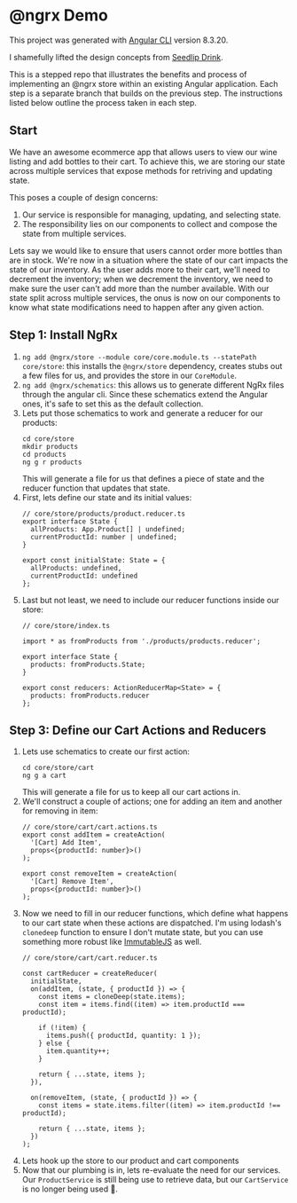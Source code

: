 # @ngrx Demo

This project was generated with [Angular CLI](https://github.com/angular/angular-cli) version 8.3.20.

I shamefully lifted the design concepts from [Seedlip Drink](https://seedlipdrinks.com/uk/).

This is a stepped repo that illustrates the benefits and process of implementing an @ngrx store within an existing Angular application.  Each step is a separate branch that builds on the previous step. The instructions listed below outline the process taken in each step.

## Start
We have an awesome ecommerce app that allows users to view our wine listing and add bottles to their cart. To achieve this, we are storing our state across multiple services that expose methods for retriving and updating state.

This poses a couple of design concerns:
1. Our service is responsible for managing, updating, and selecting state.
2. The responsibility lies on our components to collect and compose the state from multiple services.

Lets say we would like to ensure that users cannot order more bottles than are in stock. We're now in a situation where the state of our cart impacts the state of our inventory.  As the user adds more to their cart, we'll need to decrement the inventory; when we decrement the inventory, we need to make sure the user can't add more than the number available.  With our state split across multiple services, the onus is now on our components to know what state modifications need to happen after any given action.

## Step 1: Install NgRx
1. `ng add @ngrx/store --module core/core.module.ts --statePath core/store`: this installs the `@ngrx/store` dependency, creates stubs out a few files for us, and provides the store in our `CoreModule`.
2. `ng add @ngrx/schematics`: this allows us to generate different NgRx files through the angular cli. Since these schematics extend the Angular ones, it's safe to set this as the default collection.
3. Lets put those schematics to work and generate a reducer for our products:
    ```
    cd core/store
    mkdir products
    cd products
    ng g r products
    ```
    This will generate a file for us that defines a piece of state and the reducer function that updates that state.
4. First, lets define our state and its initial values:
    ```
    // core/store/products/product.reducer.ts
    export interface State {
      allProducts: App.Product[] | undefined;
      currentProductId: number | undefined;
    }

    export const initialState: State = {
      allProducts: undefined,
      currentProductId: undefined
    };

    ```
5. Last but not least, we need to include our reducer functions inside our store:
    ```
    // core/store/index.ts

    import * as fromProducts from './products/products.reducer';

    export interface State {
      products: fromProducts.State;
    }

    export const reducers: ActionReducerMap<State> = {
      products: fromProducts.reducer
    };

    ```
## Step 3: Define our Cart Actions and Reducers
1. Lets use schematics to create our first action:
    ```
    cd core/store/cart
    ng g a cart
    ```
    This will generate a file for us to keep all our cart actions in.
2. We'll construct a couple of actions; one for adding an item and another for removing in item:
    ```
    // core/store/cart/cart.actions.ts
    export const addItem = createAction(
      '[Cart] Add Item',
      props<{productId: number}>()
    );

    export const removeItem = createAction(
      '[Cart] Remove Item',
      props<{productId: number}>()
    );
    ```
2. Now we need to fill in our reducer functions, which define what happens to our cart state when these actions are dispatched. I'm using lodash's `clonedeep` function to ensure I don't mutate state, but you can use something more robust like [ImmutableJS](https://immutable-js.github.io/immutable-js/) as well.
    ```
    // core/store/cart/cart.reducer.ts

    const cartReducer = createReducer(
      initialState,
      on(addItem, (state, { productId }) => {
        const items = cloneDeep(state.items);
        const item = items.find((item) => item.productId === productId);

        if (!item) {
          items.push({ productId, quantity: 1 });
        } else {
          item.quantity++;
        }

        return { ...state, items };
      }),

      on(removeItem, (state, { productId }) => {
        const items = state.items.filter((item) => item.productId !== productId);

        return { ...state, items };
      })
    );
    ```
3. Lets hook up the store to our product and cart components
4. Now that our plumbing is in, lets re-evaluate the need for our services. Our `ProductService` is still being use to retrieve data, but our `CartService` is no longer being used :tada:.